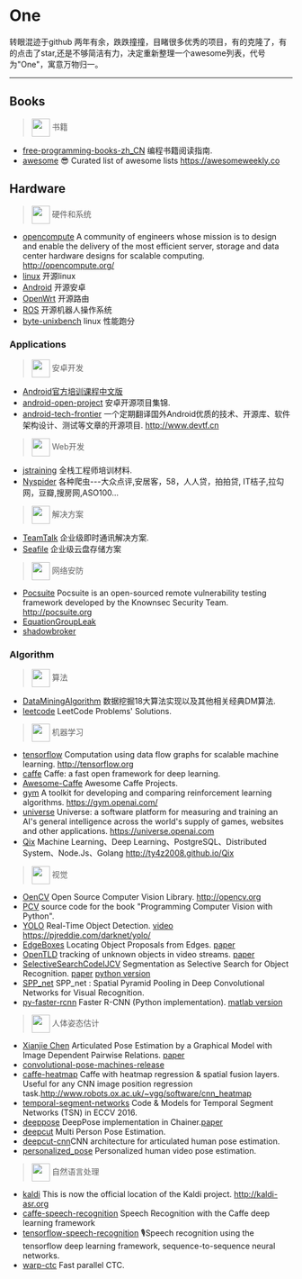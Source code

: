# One

转眼混迹于github 两年有余，跌跌撞撞，目睹很多优秀的项目，有的克隆了，有的点击了star,还是不够简洁有力，决定重新整理一个awesome列表，代号为"One"，寓意万物归一。

---------------

## Books

> <img src="http://static.mindcont.com/blog/images/resources/icon/book.png" height="32" style="vertical-align:middle"/> 书籍

- [free-programming-books-zh_CN](https://github.com/justjavac/free-programming-books-zh_CN) 编程书籍阅读指南.
- [awesome](https://github.com/sindresorhus/awesome) 😎 Curated list of awesome lists <https://awesomeweekly.co>


## Hardware

> <img src="http://static.mindcont.com/blog/images/resources/icon/hardware.png" height="32" style="vertical-align:middle"/> 硬件和系统

- [opencompute](https://github.com/facebookarchive/opencompute) A community of engineers whose mission is to design and enable the delivery of the most efficient server, storage and data center hardware designs for scalable computing. <http://opencompute.org/>
- [linux](https://github.com/torvalds/linux) 开源linux
- [Android](https://github.com/aosp-mirror) 开源安卓
- [OpenWrt](https://github.com/openwrt) 开源路由
- [ROS](https://github.com/ROS) 开源机器人操作系统
- [byte-unixbench](https://github.com/kdlucas/byte-unixbench) linux 性能跑分


### Applications

> <img src="http://static.mindcont.com/blog/images/resources/icon/android.png" height="32" style="vertical-align:middle"/> 安卓开发

- [Android官方培训课程中文版](https://github.com/kesenhoo/android-training-course-in-chinese)
- [android-open-project](https://github.com/kesenhoo/android-open-project) 安卓开源项目集锦.
- [android-tech-frontier](https://github.com/hehonghui/android-tech-frontier) 一个定期翻译国外Android优质的技术、开源库、软件架构设计、测试等文章的开源项目. <http://www.devtf.cn>


> <img src="http://static.mindcont.com/blog/images/resources/icon/web.png" height="32" style="vertical-align:middle"/> Web开发

- [jstraining](https://github.com/ruanyf/jstraining) 全栈工程师培训材料.
- [Nyspider](https://github.com/Nyloner/Nyspider) 各种爬虫---大众点评,安居客，58，人人贷，拍拍贷, IT桔子,拉勾网，豆瓣,搜房网,ASO100...

> <img src="http://static.mindcont.com/blog/images/resources/icon/solution.png" height="32" style="vertical-align:middle"/> 解决方案

- [TeamTalk](https://github.com/meili/TeamTalk) 企业级即时通讯解决方案.
- [Seafile](https://github.com/haiwen/seafile) 企业级云盘存储方案

> <img src="http://static.mindcont.com/blog/images/resources/icon/safe.png" height="32" style="vertical-align:middle"/> 网络安防

- [Pocsuite](https://github.com/knownsec/Pocsuite) Pocsuite is an open-sourced remote vulnerability testing framework developed by the Knownsec Security Team. <http://pocsuite.org>
- [EquationGroupLeak](https://github.com/adamcaudill/EquationGroupLeak)
- [shadowbroker](https://github.com/misterch0c/shadowbroker)


### Algorithm

> <img src="http://static.mindcont.com/blog/images/resources/icon/algorithm.png" height="32" style="vertical-align:middle"/> 算法

- [DataMiningAlgorithm](https://github.com/linyiqun/DataMiningAlgorithm) 数据挖掘18大算法实现以及其他相关经典DM算法.
- [leetcode](https://github.com/haoel/leetcode) LeetCode Problems' Solutions.


> <img src="http://static.mindcont.com/blog/images/resources/icon/ml.png" height="32" style="vertical-align:middle"/> 机器学习

- [tensorflow](https://github.com/tensorflow/tensorflow) Computation using data flow graphs for scalable machine learning. <http://tensorflow.org>
- [caffe](https://github.com/BVLC/caffe) Caffe: a fast open framework for deep learning.
- [Awesome-Caffe](https://github.com/MichaelXin/Awesome-Caffe) Awesome Caffe Projects.
- [gym](https://github.com/openai/gym) A toolkit for developing and comparing reinforcement learning algorithms. <https://gym.openai.com/>
- [universe](https://github.com/openai/universe) Universe: a software platform for measuring and training an AI's general intelligence across the world's supply of games, websites and other applications. <https://universe.openai.com>
- [Qix](https://github.com/ty4z2008/Qix) Machine Learning、Deep Learning、PostgreSQL、Distributed System、Node.Js、Golang <http://ty4z2008.github.io/Qix>


> <img src="http://static.mindcont.com/blog/images/resources/icon/vision.png" height="32" style="vertical-align:middle"/> 视觉

- [OenCV](https://github.com/opencv/opencv) Open Source Computer Vision Library. <http://opencv.org>
- [PCV](https://github.com/jesolem/PCV) source code for the book "Programming Computer Vision with Python".
- [YOLO](https://github.com/pjreddie/darknet) Real-Time Object Detection. [video](http://static.mindcont.com/video/YOLO_Watches_Nature_Part_2.mp4) https://pjreddie.com/darknet/yolo/
- [EdgeBoxes](https://github.com/pdollar/edges) Locating Object Proposals from Edges. [paper](http://web.bii.a-star.edu.sg/~zhangxw/files/EdgeBoxes_ECCV2014.pdf)
- [OpenTLD](https://github.com/zk00006/OpenTLD) tracking of unknown objects in video streams. [paper](http://kahlan.eps.surrey.ac.uk/featurespace/tld/Publications/2011_ict_pioneers.pdf)
- [SelectiveSearchCodeIJCV](https://ivi.fnwi.uva.nl/isis/publications/bibtexbrowser.php?key=UijlingsIJCV2013&bib=all.bib) Segmentation as Selective Search for Object Recognition. [paper](https://ivi.fnwi.uva.nl/isis/publications/2013/UijlingsIJCV2013/UijlingsIJCV2013.pdf)
[python version](https://github.com/sergeyk/selective_search_ijcv_with_python)
- [SPP_net](https://github.com/ShaoqingRen/SPP_net) SPP_net : Spatial Pyramid Pooling in Deep Convolutional Networks for Visual Recognition.
- [py-faster-rcnn](https://github.com/rbgirshick/py-faster-rcnn) Faster R-CNN (Python implementation). [matlab version](https://github.com/ShaoqingRen/faster_rcnn)


> <img src="http://static.mindcont.com/blog/images/resources/icon/hpe.png" height="32" style="vertical-align:middle"/> 人体姿态估计

- [Xianjie Chen](http://www.stat.ucla.edu/~xianjie.chen/projects/pose_estimation/pose_estimation.html) Articulated Pose Estimation by a Graphical Model with Image Dependent Pairwise Relations. [paper](http://www.stat.ucla.edu/~xianjie.chen/pdf/Chen_NIPS14.pdf)
- [convolutional-pose-machines-release](https://github.com/shihenw/convolutional-pose-machines-release)
- [caffe-heatmap](https://github.com/tpfister/caffe-heatmap) Caffe with heatmap regression & spatial fusion layers. Useful for any CNN image position regression task.http://www.robots.ox.ac.uk/~vgg/software/cnn_heatmap
- [temporal-segment-networks](https://github.com/yjxiong/temporal-segment-networks) Code & Models for Temporal Segment Networks (TSN) in ECCV 2016.
- [deeppose](https://github.com/mitmul/deeppose) DeepPose implementation in Chainer.[paper](http://static.googleusercontent.com/media/research.google.com/ja//pubs/archive/42237.pdf)
- [deepcut](https://github.com/eldar/deepcut) Multi Person Pose Estimation.
- [deepcut-cnn](https://github.com/eldar/deepcut-cnn)CNN architecture for articulated human pose estimation.
- [personalized_pose](https://github.com/jjcharles/personalized_pose) Personalized human video pose estimation.


> <img src="http://static.mindcont.com/blog/images/resources/icon/nlp.png" height="32" style="vertical-align:middle"/> 自然语言处理

- [kaldi](https://github.com/kaldi-asr/kaldi) This is now the official location of the Kaldi project. http://kaldi-asr.org
- [caffe-speech-recognition](https://github.com/pannous/caffe-speech-recognition) Speech Recognition with the Caffe deep learning framework
- [tensorflow-speech-recognition](https://github.com/pannous/tensorflow-speech-recognition/) 🎙Speech recognition using the tensorflow deep learning framework, sequence-to-sequence neural networks.
- [warp-ctc](https://github.com/baidu-research/warp-ctc) Fast parallel CTC.
